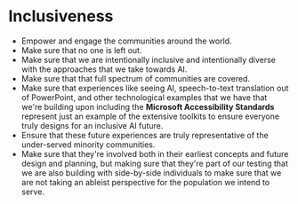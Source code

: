 # Inclusiveness

- Empower and engage the communities around the world.
- Make sure that no one is left out.
- Make sure that we are intentionally inclusive and intentionally diverse with the approaches that we take towards AI.
- Make sure that that full spectrum of communities are covered.
- Make sure that experiences like seeing AI, speech-to-text translation out of PowerPoint, and other technological examples that we have that we're building upon including the **Microsoft Accessibility Standards** represent just an example of the extensive toolkits to ensure everyone truly designs for an inclusive AI future.
 - Ensure that these future experiences are truly representative of the under-served minority communities.
 - Make sure that they're involved both in their earliest concepts and future design and planning, but making sure that they're part of our testing that we are also building with side-by-side individuals to make sure that we are not taking an ableist perspective for the population we intend to serve.